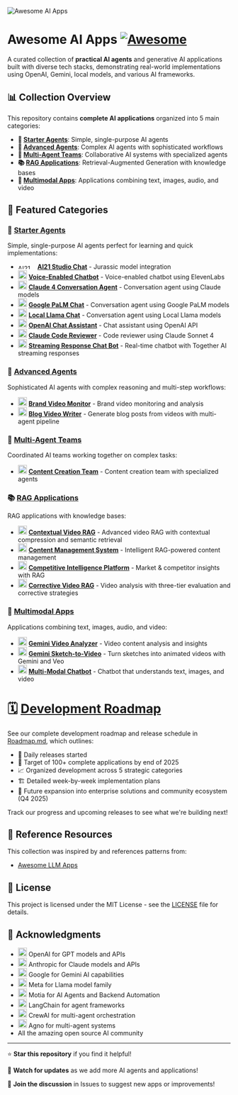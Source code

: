 ![Awesome AI Apps](./docs/images/banner.gif)

# Awesome AI Apps [![Awesome](https://awesome.re/badge.svg)](https://awesome.re)

A curated collection of **practical AI agents** and generative AI applications built with diverse tech stacks, demonstrating real-world implementations using OpenAI, Gemini, local models, and various AI frameworks.

## 📊 Collection Overview

This repository contains **complete AI applications** organized into 5 main categories:

- **🎯 [Starter Agents](./starter-agents/)**: Simple, single-purpose AI agents
- **🧠 [Advanced Agents](./advanced-agents/)**: Complex AI agents with sophisticated workflows  
- **👥 [Multi-Agent Teams](./multi-agent-teams/)**: Collaborative AI systems with specialized agents
- **📚 [RAG Applications](./rag-applications/)**: Retrieval-Augmented Generation with knowledge bases
- **🎨 [Multimodal Apps](./multimodal-apps/)**: Applications combining text, images, audio, and video

## 🚀 Featured Categories

### 🎯 [Starter Agents](./starter-agents/)
Simple, single-purpose AI agents perfect for learning and quick implementations:
- <img src="https://www.ai21.com/wp-content/uploads/2024/11/ai21-logo.svg" alt="AI21 logo" width="40" height="10"> **[AI21 Studio Chat](./starter-agents/ai21-studio-chat/)** - Jurassic model integration
- <img src="https://cdn.simpleicons.org/elevenlabs" alt="ElevenLabs logo" width="20" height="20"> **[Voice-Enabled Chatbot](./starter-agents/elevenlabs-voice-assistant/)** - Voice-enabled chatbot using ElevenLabs
- <img src="https://zorgle.co.uk/wp-content/uploads/2024/11/Claude-ai-logo.png" alt="Anthropic Claude logo" width="20" height="20"> **[Claude 4 Conversation Agent](./starter-agents/claude-3-conversation-agent/)** - Conversation agent using Claude models
- <img src="https://cdn.simpleicons.org/googlegemini" alt="Gemini logo" width="20" height="20"> **[Google PaLM Chat](./starter-agents/google-palm-chat/)** - Conversation agent using Google PaLM models
- <img src="https://cdn.simpleicons.org/meta" alt="Meta logo" width="20" height="20"> **[Local Llama Chat](./starter-agents/local-llama-chat/)** - Conversation agent using Local Llama models
- <img src="https://cdn.simpleicons.org/openai" alt="OpenAI logo" width="20" height="20"> **[OpenAI Chat Assistant](./starter-agents/openai-chat-assistant/)** - Chat assistant using OpenAI API
- <img src="https://zorgle.co.uk/wp-content/uploads/2024/11/Claude-ai-logo.png" alt="Anthropic Claude logo" width="20" height="20"> **[Claude Code Reviewer](./starter-agents/claude-code-reviewer/)** - Code reviewer using Claude Sonnet 4
- <img src="https://registry.npmmirror.com/@lobehub/icons-static-png/latest/files/dark/together-color.png" alt="Together AI logo" width="20" height="20"> **[Streaming Response Chat Bot](./starter-agents/together-ai-chat/)** - Real-time chatbot with Together AI streaming responses

### 🧠 [Advanced Agents](./advanced-agents/)
Sophisticated AI agents with complex reasoning and multi-step workflows:
- <img src="https://cdn.simpleicons.org/googlegemini" alt="Gemini logo" width="20" height="20"> **[Brand Video Monitor](./advanced-agents/brand-video-monitor/)** - Brand video monitoring and analysis
- <img src="https://cdn.simpleicons.org/googlegemini" alt="Gemini logo" width="20" height="20"> **[Blog Video Writer](./advanced-agents/blog-video-writer/)** - Generate blog posts from videos with multi-agent pipeline

### 👥 [Multi-Agent Teams](./multi-agent-teams/)
Coordinated AI teams working together on complex tasks:
- <img src="https://cdn.simpleicons.org/googlegemini" alt="Gemini logo" width="20" height="20"> **[Content Creation Team](./multi-agent-teams/content-creation-team/)** - Content creation team with specialized agents

### 📚 [RAG Applications](./rag-applications/)
RAG applications with knowledge bases:
- <img src="https://cdn.simpleicons.org/googlegemini" alt="Gemini logo" width="20" height="20"> **[Contextual Video RAG](./rag-applications/contextual-video-rag/)** - Advanced video RAG with contextual compression and semantic retrieval
- <img src="https://cdn.simpleicons.org/googlegemini" alt="Gemini logo" width="20" height="20"> **[Content Management System](./rag-applications/content-management-system/)** - Intelligent RAG-powered content management
- <img src="https://cdn.simpleicons.org/googlegemini" alt="Gemini logo" width="20" height="20"> **[Competitive Intelligence Platform](./rag-applications/competitive-intelligence-platform/)** - Market & competitor insights with RAG
- <img src="https://cdn.simpleicons.org/googlegemini" alt="Gemini logo" width="20" height="20"> **[Corrective Video RAG](./rag-applications/corrective-video-rag/)** - Video analysis with three-tier evaluation and corrective strategies

### 🎨 [Multimodal Apps](./multimodal-apps/)
Applications combining text, images, audio, and video:
- <img src="https://cdn.simpleicons.org/googlegemini" alt="Gemini logo" width="20" height="20"> **[Gemini Video Analyzer](./multimodal-apps/gemini-video-analyzer/)** - Video content analysis and insights
- <img src="https://cdn.simpleicons.org/googlegemini" alt="Gemini logo" width="20" height="20"> **[Gemini Sketch-to-Video](./multimodal-apps/gemini-veo-sketch2video/)** - Turn sketches into animated videos with Gemini and Veo
- <img src="https://cdn.simpleicons.org/googlegemini" alt="Gemini logo" width="20" height="20"> **[Multi-Modal Chatbot](./multimodal-apps/multi-modal-chatbot/)** - Chatbot that understands text, images, and video

# 🗓️ [Development Roadmap](./Roadmap.md)

See our complete development roadmap and release schedule in [Roadmap.md](./Roadmap.md), which outlines:

- 📅 Daily releases started
- 🎯 Target of 100+ complete applications by end of 2025
- 📈 Organized development across 5 strategic categories
- 🏗️ Detailed week-by-week implementation plans
- 🚀 Future expansion into enterprise solutions and community ecosystem (Q4 2025)

Track our progress and upcoming releases to see what we're building next!

## 🔗 Reference Resources

This collection was inspired by and references patterns from:
- [Awesome LLM Apps](https://github.com/Shubhamsaboo/awesome-llm-apps)

## 📄 License

This project is licensed under the MIT License - see the [LICENSE](LICENSE) file for details.

## 🙏 Acknowledgments

- <img src="https://cdn.simpleicons.org/openai" alt="OpenAI logo" width="20" height="20"> OpenAI for GPT models and APIs
- <img src="https://cdn.simpleicons.org/anthropic" alt="Anthropic Claude logo" width="20" height="20"> Anthropic for Claude models and APIs
- <img src="https://cdn.simpleicons.org/googlegemini" alt="Gemini logo" width="20" height="20"> Google for Gemini AI capabilities
- <img src="https://cdn.simpleicons.org/meta" alt="Meta logo" width="20" height="20"> Meta for Llama model family
- <img src="https://camo.githubusercontent.com/c4cb66271fe326cd8e9449a6f5da07e581425a3be88fcfb6c3722a7dea73df88/68747470733a2f2f6d6f7469612e6465762f69636f6e2e706e67" alt="Motia logo" width="20" height="20"> Motia for AI Agents and Backend Automation
- <img src="https://cdn.simpleicons.org/langchain" alt="LangChain logo" width="20" height="20"> LangChain for agent frameworks
- <img src="https://cdn.prod.website-files.com/66cf2bfc3ed15b02da0ca770/66d07240057721394308addd_Logo%20(1).svg" alt="CrewAI logo" width="20" height="20"> CrewAI for multi-agent orchestration
- <img src="https://avatars.githubusercontent.com/u/104874993?s=48&v=4" alt="Agno logo" width="20" height="20"> Agno for multi-agent systems
- All the amazing open source AI community

---

⭐ **Star this repository** if you find it helpful!

🔔 **Watch for updates** as we add more AI agents and applications!

💬 **Join the discussion** in Issues to suggest new apps or improvements!
